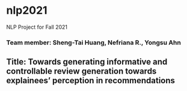 # nlp2021
NLP Project for Fall 2021

### Team member: Sheng-Tai Huang, Nefriana R., Yongsu Ahn
## Title: Towards generating informative and controllable review generation towards explainees’ perception in recommendations
